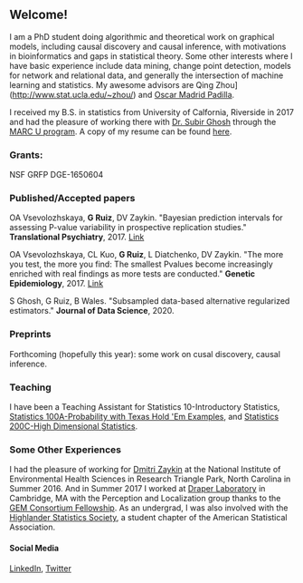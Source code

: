 ## Welcome!


I am a PhD student doing algorithmic and theoretical work on graphical models, including causal discovery and causal inference, with motivations in bioinformatics and gaps in statistical theory. Some other interests where I have basic experience include data mining, change point detection, models for network and relational data, and generally the intersection of machine learning and statistics. My awesome advisors are Qing Zhou](http://www.stat.ucla.edu/~zhou/) and [Oscar Madrid Padilla](https://hernanmp.github.io/). 

I received my B.S. in statistics from University of Calfornia, Riverside in 2017 and had the pleasure of working there with [Dr. Subir Ghosh](https://profiles.ucr.edu/subir.ghosh) through the [MARC U program](https://marcu.ucr.edu/). A copy of my resume can be found [here](https://github.com/gabriel-ruiz/gabriel-ruiz.github.io/blob/master/resume_ruizgabriel.pdf).


### Grants: 
NSF GRFP DGE-1650604

### Published/Accepted papers

OA Vsevolozhskaya, **G Ruiz**, DV Zaykin. "Bayesian prediction intervals for assessing P-value variability in prospective replication studies." **Translational Psychiatry**, 2017. [Link](https://arxiv.org/abs/1609.01664)

OA Vsevolozhskaya, CL Kuo, **G Ruiz**, L Diatchenko, DV Zaykin. "The more you test, the more you find: The smallest Pvalues become increasingly enriched with real findings as more tests are conducted." **Genetic Epidemiology**, 2017. [Link](https://onlinelibrary.wiley.com/doi/full/10.1002/gepi.22064)

S Ghosh, G Ruiz, B Wales. "Subsampled data-based alternative regularized estimators."
 **Journal of Data Science**, 2020.



### Preprints
Forthcoming (hopefully this year): some work on cusal discovery, causal inference. 

### Teaching
I have been a Teaching Assistant for Statistics 10-Introductory Statistics, [Statistics 100A-Probability with Texas Hold 'Em Examples](http://www.stat.ucla.edu/~frederic/100a/W15/syllabus.html), and [Statistics 200C-High Dimensional Statistics](http://www.stat.ucla.edu/~arashamini/teaching/200c).


### Some Other Experiences
I had the pleasure of working for [Dmitri Zaykin](https://scholar.google.com/citations?user=Lk0u83MAAAAJ&hl=en) at the National Institute of Environmental Health Sciences in Research Triangle Park, North Carolina in Summer 2016. And in Summer 2017 I worked at [Draper Laboratory](https://www.draper.com/) in Cambridge, MA with the Perception and Localization group thanks to the [GEM Consortium Fellowship](http://www.gemfellowship.org/students/gem-fellowship-program/). As an undergrad, I was also involved with the [Highlander Statistics Society](https://highlanderlink.ucr.edu/organization/hiss), a student chapter of the American Statistical Association.

#### Social Media
[LinkedIn](https://www.linkedin.com/in/gabriel-ruiz-9a2a19b5/), [Twitter](https://twitter.com/_ruizGabriel)

